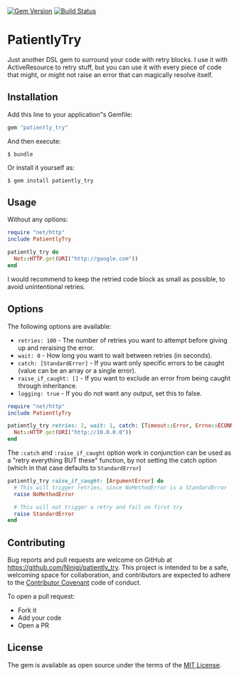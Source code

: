 [![Gem Version](https://badge.fury.io/rb/patiently_try.svg)](https://badge.fury.io/rb/patiently_try)
[![Build Status](https://travis-ci.org/Ninigi/patiently_try.svg?branch=master)](https://travis-ci.org/Ninigi/patiently_try)

# PatientlyTry

Just another DSL gem to surround your code with retry blocks. I use it with ActiveResource
to retry stuff, but you can use it with every piece of code that might, or might not raise
an error that can magically resolve itself.

## Installation

Add this line to your application"s Gemfile:

```ruby
gem "patiently_try"
```

And then execute:

    $ bundle

Or install it yourself as:

    $ gem install patiently_try

## Usage

Without any options:

```ruby
require "net/http"
include PatientlyTry

patiently_try do
  Net::HTTP.get(URI("http://google.com"))
end
```

I would recommend to keep the retried code block as small as possible, to avoid unintentional retries.

## Options

The following options are available:

* `retries: 100` - The number of retries you want to attempt before giving up and reraising the error.
* `wait: 0` - How long you want to wait between retries (in seconds).
* `catch: [StandardError]` - If you want only specific errors to be caught (value can be an array or a single error).
* `raise_if_caught: []` - If you want to exclude an error from being caught through inheritance.
* `logging: true` - If you do not want any output, set this to false.

```ruby
require "net/http"
include PatientlyTry

patiently_try retries: 2, wait: 1, catch: [Timeout::Error, Errno::ECONNREFUSED] do
  Net::HTTP.get(URI("http://10.0.0.0"))
end
```

The `:catch` and `:raise_if_caught` option work in conjunction can be used as a "retry everything BUT these" function, by not setting the catch option (which in that case defaults to `StandardError`)

```ruby
patiently_try raise_if_caught: [ArgumentError] do
  # This will trigger retries, since NoMethodError is a StandardError
  raise NoMethodError

  # This will not trigger a retry and fail on first try
  raise StandardError
end
```

## Contributing

Bug reports and pull requests are welcome on GitHub at https://github.com/Ninigi/patiently_try. This project is intended to be a safe, welcoming space for collaboration, and contributors are expected to adhere to the [Contributor Covenant](http://contributor-covenant.org) code of conduct.

To open a pull request:

* Fork it
* Add your code
* Open a PR


## License

The gem is available as open source under the terms of the [MIT License](http://opensource.org/licenses/MIT).
